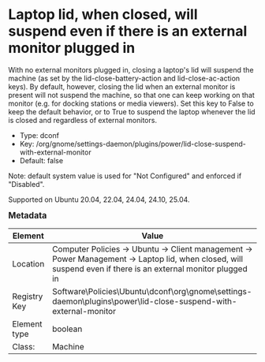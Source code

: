 # Laptop lid, when closed, will suspend even if there is an external monitor plugged in

With no external monitors plugged in, closing a laptop's lid will suspend the machine (as set by the lid-close-battery-action and lid-close-ac-action keys).  By default, however, closing the lid when an external monitor is present will not suspend the machine, so that one can keep working on that monitor (e.g. for docking stations or media viewers).  Set this key to False to keep the default behavior, or to True to suspend the laptop whenever the lid is closed and regardless of external monitors.

- Type: dconf
- Key: /org/gnome/settings-daemon/plugins/power/lid-close-suspend-with-external-monitor
- Default: false

Note: default system value is used for "Not Configured" and enforced if "Disabled".

Supported on Ubuntu 20.04, 22.04, 24.04, 24.10, 25.04.



<span style="font-size: larger;">**Metadata**</span>

| Element      | Value            |
| ---          | ---              |
| Location     | Computer Policies -> Ubuntu -> Client management -> Power Management -> Laptop lid, when closed, will suspend even if there is an external monitor plugged in    |
| Registry Key | Software\Policies\Ubuntu\dconf\org\gnome\settings-daemon\plugins\power\lid-close-suspend-with-external-monitor         |
| Element type | boolean |
| Class:       | Machine       |
